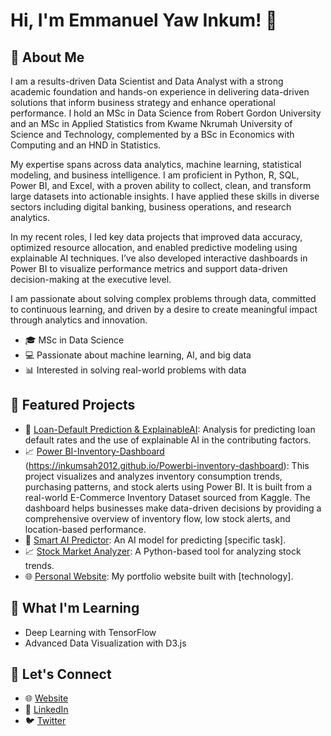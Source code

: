 # Hi, I'm Emmanuel Yaw Inkum! 👋

## 🌟 About Me
I am a results-driven Data Scientist and Data Analyst with a strong academic foundation and hands-on experience in delivering data-driven solutions that inform business strategy and enhance operational performance. I hold an MSc in Data Science from Robert Gordon University and an MSc in Applied Statistics from Kwame Nkrumah University of Science and Technology, complemented by a BSc in Economics with Computing and an HND in Statistics.

My expertise spans across data analytics, machine learning, statistical modeling, and business intelligence. I am proficient in Python, R, SQL, Power BI, and Excel, with a proven ability to collect, clean, and transform large datasets into actionable insights. I have applied these skills in diverse sectors including digital banking, business operations, and research analytics.

In my recent roles, I led key data projects that improved data accuracy, optimized resource allocation, and enabled predictive modeling using explainable AI techniques. I’ve also developed interactive dashboards in Power BI to visualize performance metrics and support data-driven decision-making at the executive level.

I am passionate about solving complex problems through data, committed to continuous learning, and driven by a desire to create meaningful impact through analytics and innovation.
- 🎓 MSc in Data Science
- 💻 Passionate about machine learning, AI, and big data
- 📊 Interested in solving real-world problems with data

## 🔭 Featured Projects
- 🧠 [Loan-Default Prediction & ExplainableAI](https://inkumsah2012.shinyapps.io/Loan/): Analysis for predicting loan default rates and the use of explainable AI in the contributing factors.
- 📈 [Power BI-Inventory-Dashboard ](https://github.com/inkumsah2012/Powerbi-inventory-dashboard) (https://inkumsah2012.github.io/Powerbi-inventory-dashboard): This project visualizes and analyzes inventory consumption trends, purchasing patterns, and stock alerts using Power BI. It is built from a real-world E-Commerce Inventory Dataset sourced from Kaggle. The dashboard helps businesses make data-driven decisions by providing a comprehensive overview of inventory flow, low stock alerts, and location-based performance.
- 🧠 [Smart AI Predictor](https://github.com/inkumsah2012/smart-ai-predictor): An AI model for predicting [specific task].
- 📈 [Stock Market Analyzer](https://github.com/inkumsah2012/stock-market-analyzer): A Python-based tool for analyzing stock trends.
- 🌐 [Personal Website](https://inkumsah2012.github.io/): My portfolio website built with [technology].

## 🌱 What I'm Learning
- Deep Learning with TensorFlow
- Advanced Data Visualization with D3.js

## 🚀 Let's Connect
- 🌐 [Website](https://inkumsah2012.github.io/emmanuelinkum/)
- 💼 [LinkedIn](https://www.linkedin.com/in/emmanuel-yaw-inkum-769bb1125)
- 🐦 [Twitter](https://twitter.com/yourhandle)
